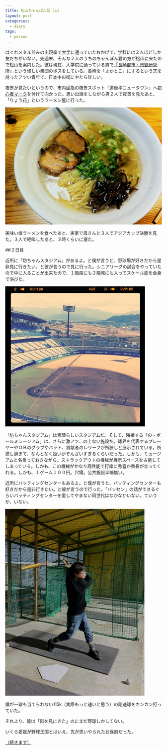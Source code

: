 ```yaml
---
title: 松山ちゃんぽん記（上）
layout: post
categories:
  - diary
tags:
  - person
---
```


はぐれメタル並みの出現率で大学に通っていたおかげで、学科には２人ほどしか友だちがいない。先週末、そんな２人のうちのちゃんぽん君の方が松山に来たので松山を案内した。彼は現在、大学院に通っている男で[「長崎都市・景観研究所」][1]という怪しい集団のボスをしている。長崎を「よかとこ」にするという志を持ったアツい青年で、日本中の街にやたら詳しい。

夜景が見たいというので、市内屈指の夜景スポット「道後平ニュータウン」へ[初心者マーク][2]を付けて向かった。思い出話をしながら男２人で夜景を見たあと、「りょう花」というラーメン屋に行った。

![りょう花ラーメン][3]

美味い塩ラーメンを食べたあと、実家で母さんと３人でアジアカップ決勝を見た。３人で絶叫したあと、３時くらいに寝た。

##２日目

近所に「坊ちゃんスタジアム」があるよ。と僕が言うと、野球場が好きだから是非見に行きたい。と彼が言うので見に行った。シニアリーグの試合をやっていたので中に入ることが出来たので、１階席にも２階席にも入ってスケール感を全身で浴びた。

![坊ちゃんスタジアム][4]

「坊ちゃんスタジアム」は素晴らしいスタジアムだ。そして、隣接する「の・ボールミュージアム」は、さらに激アツこの上ない施設だ。球界を代表するプレーヤーやＯＢのグラブやバット、貢献者のレリーフが所狭しと展示されている。所狭し過ぎて、なんとなく扱いがぞんざいすぎるくらいだった。しかも、ミュージアムと名乗っておきながら、ストラックアウトの機械が展示スペースを占拠してしまっている。しかも、この機械がかなり高性能で打席に秀喜か番長が立ってくれる。しかも、１ゲーム１００円。穴場。公共施設半端無い。

近所にバッティングセンターもあるよ。と僕が言うと、バッティングセンターも好きだから是非行きたい。と彼が言うので行った。「バッセン」の話ができるぐらいバッティングセンターを愛してやまない同世代はなかなかいない。ていうか、いない。

![バッセン][5]

僕が一球も当てられない115k（実際もっと速いと思う）の剛速球をカンカン打っていた。

それより、彼は「街を見にきた」のにまだ野球しかしてない。

いくら愛媛が野球王国とはいえ、先が思いやられたお昼前だった。

[（続きます）][6]


 [1]: http://nullproject.blog31.fc2.com/ "長崎都市・景観研究所"
 [2]: /diary/car-license.html "合宿免許"
 [3]: /img/uploads/2011/02/champom-note-1-1.jpg
 [4]: /img/uploads/2011/02/champom-note-1-2.jpg
 [5]: /img/uploads/2011/02/champom-note-1-3.jpg
 [6]: /diary/champom-note-2.html
